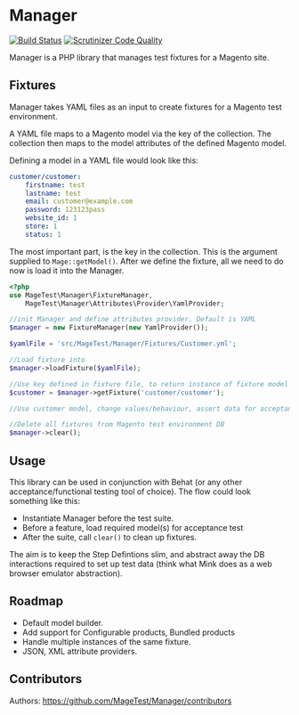 Manager
===

[![Build Status](https://travis-ci.org/MageTest/Manager.svg?branch=master)](https://travis-ci.org/MageTest/Manager)
[![Scrutinizer Code Quality](https://scrutinizer-ci.com/g/MageTest/Manager/badges/quality-score.png?b=master)](https://scrutinizer-ci.com/g/MageTest/Manager/?branch=master)

Manager is a PHP library that manages test fixtures for a Magento site.

Fixtures
---
Manager takes YAML files as an input to create fixtures for a Magento test environment.

A YAML file maps to a Magento model via the key of the collection. The collection then maps to the model attributes
of the defined Magento model.

Defining a model in a YAML file would look like this:
``` yaml
customer/customer:
    firstname: test
    lastname: test
    email: customer@example.com
    password: 123123pass
    website_id: 1
    store: 1
    status: 1
```
The most important part, is the key in the collection. This is the argument supplied to `Mage::getModel()`.
After we define the fixture, all we need to do now is load it into the Manager.

``` php
<?php
use MageTest\Manager\FixtureManager,
    MageTest\Manager\Attributes\Provider\YamlProvider;

//init Manager and define attributes provider. Default is YAML
$manager = new FixtureManager(new YamlProvider());

$yamlFile = 'src/MageTest/Manager/Fixtures/Customer.yml';

//Load fixture into
$manager->loadFixture($yamlFile);

//Use key defined in fixture file, to return instance of fixture model
$customer = $manager->getFixture('customer/customer');

//Use customer model, change values/behaviour, assert data for acceptance tests

//Delete all fixtures from Magento test environment DB
$manager->clear();
```
Usage
---
This library can be used in conjunction with Behat (or any other acceptance/functional testing tool of choice).
The flow could look something like this:
- Instantiate Manager before the test suite.
- Before a feature, load required model(s) for acceptance test
- After the suite, call `clear()` to clean up fixtures.

The aim is to keep the Step Defintions slim, and abstract away the DB interactions required to set up test data
(think what Mink does as a web browser emulator abstraction).

Roadmap
---
- Default model builder.
- Add support for Configurable products, Bundled products
- Handle multiple instances of the same fixture.
- JSON, XML attribute providers.

Contributors
---
Authors: https://github.com/MageTest/Manager/contributors

